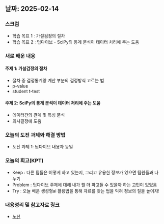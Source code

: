 
## 날짜: 2025-02-14

### 스크럼
- 학습 목표 1 : 가설검정의 절차
- 학습 목표 2 : 딥다이브 - SciPy의 통계 분석이 데이터 처리에 주는 도움

### 새로 배운 내용
#### 주제 1: 가설검정의 절차
- 절차 중 검정통계량 계산 부분의 검정방식 고르는 법
- p-value
- student t-test

#### 주제 2: SciPy의 통계 분석이 데이터 처리에 주는 도움
- 데이터간의 관계 및 특성 분석
- 의사결정에 도움


### 오늘의 도전 과제와 해결 방법
- 도전 과제 1: 딥다이브 내용과 동일

### 오늘의 회고(KPT)
- Keep : 다른 팀들은 어떻게 하고 있는지, 그리고 유용한 정보가 있으면 팀원들과 나누기
- Problem : 딥다이브 주제에 대해 내가 뭘 더 파고들 수 있을까 하는 고민이 있었음
- Try : 오늘 배운 생성형ai 활용법을 통해 자료를 찾는 법을 익혀 정보의 질을 높이자!

### 내용정리 및 참고자료 링크
- [노션](https://www.notion.so/250214-19a75a6ebc0a805c988dd0641b48ce92?pvs=4)
